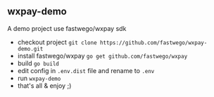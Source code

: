 ## wxpay-demo 

A demo project use fastwego/wxpay sdk

- checkout project `git clone https://github.com/fastwego/wxpay-demo.git`
- install fastwego/wxpay `go get github.com/fastwego/wxpay`
- build `go build`
- edit config in `.env.dist` file and rename to `.env`
- run `wxpay-demo` 
- that's all & enjoy ;)
